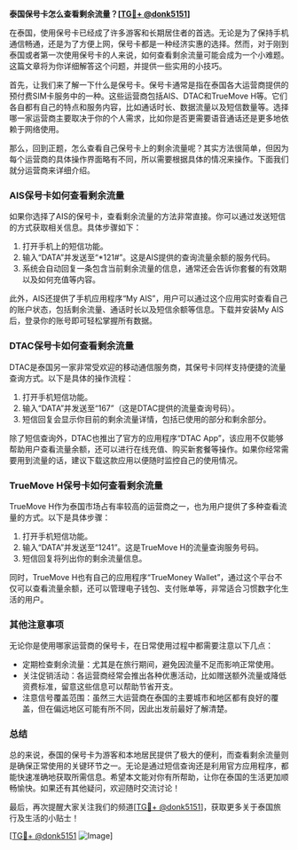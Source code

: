 **泰国保号卡怎么查看剩余流量？[[TG💪+ @donk5151](https://t.me/s/donk5151)]**

在泰国，使用保号卡已经成了许多游客和长期居住者的首选。无论是为了保持手机通信畅通，还是为了方便上网，保号卡都是一种经济实惠的选择。然而，对于刚到泰国或者第一次使用保号卡的人来说，如何查看剩余流量可能会成为一个小难题。这篇文章将为你详细解答这个问题，并提供一些实用的小技巧。

首先，让我们来了解一下什么是保号卡。保号卡通常是指在泰国各大运营商提供的预付费SIM卡服务中的一种。这些运营商包括AIS、DTAC和TrueMove H等。它们各自都有自己的特点和服务内容，比如通话时长、数据流量以及短信数量等。选择哪一家运营商主要取决于你的个人需求，比如你是否更需要语音通话还是更多地依赖于网络使用。

那么，回到正题，怎么查看自己保号卡上的剩余流量呢？其实方法很简单，但因为每个运营商的具体操作界面略有不同，所以需要根据具体的情况来操作。下面我们就分运营商来详细介绍。

### **AIS保号卡如何查看剩余流量**

如果你选择了AIS的保号卡，查看剩余流量的方法非常直接。你可以通过发送短信的方式获取相关信息。具体步骤如下：

1. 打开手机上的短信功能。
2. 输入“DATA”并发送至“*121#”。这是AIS提供的查询流量余额的服务代码。
3. 系统会自动回复一条包含当前剩余流量的信息，通常还会告诉你套餐的有效期以及如何充值等内容。

此外，AIS还提供了手机应用程序“My AIS”，用户可以通过这个应用实时查看自己的账户状态，包括剩余流量、通话时长以及短信余额等信息。下载并安装My AIS后，登录你的账号即可轻松掌握所有数据。

### **DTAC保号卡如何查看剩余流量**

DTAC是泰国另一家非常受欢迎的移动通信服务商，其保号卡同样支持便捷的流量查询方式。以下是具体的操作流程：

1. 打开手机短信功能。
2. 输入“DATA”并发送至“167”（这是DTAC提供的流量查询号码）。
3. 短信回复会显示你目前的剩余流量详情，包括已使用的部分和剩余部分。

除了短信查询外，DTAC也推出了官方的应用程序“DTAC App”，该应用不仅能够帮助用户查看流量余额，还可以进行在线充值、购买新套餐等操作。如果你经常需要用到流量的话，建议下载这款应用以便随时监控自己的使用情况。

### **TrueMove H保号卡如何查看剩余流量**

TrueMove H作为泰国市场占有率较高的运营商之一，也为用户提供了多种查看流量的方式。以下是具体步骤：

1. 打开手机短信功能。
2. 输入“DATA”并发送至“1241”。这是TrueMove H的流量查询服务号码。
3. 短信回复将列出你的剩余流量信息。

同时，TrueMove H也有自己的应用程序“TrueMoney Wallet”，通过这个平台不仅可以查看流量余额，还可以管理电子钱包、支付账单等，非常适合习惯数字化生活的用户。

### **其他注意事项**

无论你是使用哪家运营商的保号卡，在日常使用过程中都需要注意以下几点：

- 定期检查剩余流量：尤其是在旅行期间，避免因流量不足而影响正常使用。
- 关注促销活动：各运营商经常会推出各种优惠活动，比如赠送额外流量或降低资费标准，留意这些信息可以帮助节省开支。
- 注意信号覆盖范围：虽然三大运营商在泰国的主要城市和地区都有良好的覆盖，但在偏远地区可能有所不同，因此出发前最好了解清楚。

### **总结**

总的来说，泰国的保号卡为游客和本地居民提供了极大的便利，而查看剩余流量则是确保正常使用的关键环节之一。无论是通过短信查询还是利用官方应用程序，都能快速准确地获取所需信息。希望本文能对你有所帮助，让你在泰国的生活更加顺畅愉快。如果还有其他疑问，欢迎随时交流讨论！

最后，再次提醒大家关注我们的频道[[TG💪+ @donk5151](https://t.me/s/donk5151)]，获取更多关于泰国旅行及生活的小贴士！ 

[[TG💪+ @donk5151](https://t.me/s/donk5151) ![Image](https://i.postimg.cc/rwNCRYN7/Snipaste-2025-04-30-17-27-05.png)]